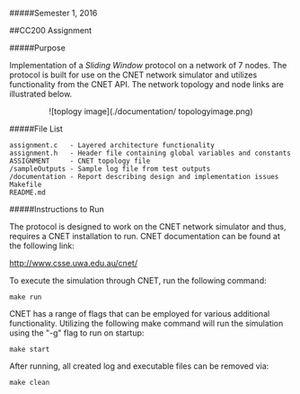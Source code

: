 #####Semester 1, 2016

##CC200 Assignment  

#####Purpose

Implementation of a *Sliding Window* protocol on a network of 7 nodes. The protocol is built for use on the CNET network simulator and utilizes functionality from the CNET API. The network topology and node links are illustrated below.

<center>
	![toplogy image](./documentation/	topologyimage.png)
</center>

 
#####File List


	assignment.c   - Layered architecture functionality
	assignment.h   - Header file containing global variables and constants
	ASSIGNMENT     - CNET topology file
	/sampleOutputs - Sample log file from test outputs
	/documentation - Report describing design and implementation issues
	Makefile
	README.md
	
#####Instructions to Run

The protocol is designed to work on the CNET network simulator and thus, requires a CNET installation to run. CNET documentation can be found at the following link:

<http://www.csse.uwa.edu.au/cnet/>

To execute the simulation through CNET, run the following command:

	make run

CNET has a range of flags that can be employed for various additional functionality. Utilizing the following make command will run the simulation using the "-g" flag to run on startup:

	make start

After running, all created log and executable files can be removed via:

	make clean
	
